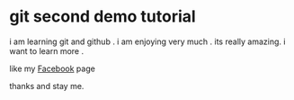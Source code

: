 
# git second demo tutorial 

i am learning git and github . i am enjoying very much . its really amazing. i want to learn more .

like my [Facebook](https://www.facebook.com/profile.php?id=100008597684590) page


thanks and stay me.